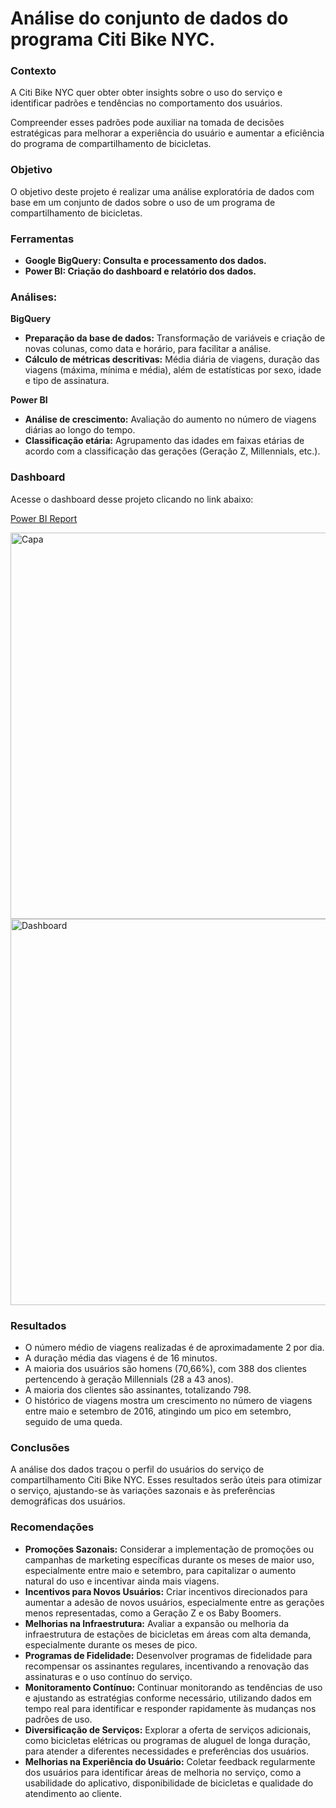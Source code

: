 # Análise do conjunto de dados do programa Citi Bike NYC.

### Contexto

A  Citi Bike NYC quer obter obter insights sobre o uso do serviço e identificar padrões e tendências no comportamento dos usuários.

Compreender esses padrões pode auxiliar na tomada de decisões estratégicas para melhorar a experiência do usuário e aumentar a eficiência do programa de compartilhamento de bicicletas.

### Objetivo

O objetivo deste projeto é realizar uma análise exploratória de dados com base em um conjunto de dados sobre o uso de um programa de compartilhamento de bicicletas. 

### Ferramentas

- **Google BigQuery: Consulta e processamento dos dados.**
- **Power BI: Criação do dashboard e relatório dos dados.**

### **Análises:**

**BigQuery**

- **Preparação da base de dados:** Transformação de variáveis e criação de novas colunas, como data e horário, para facilitar a análise.
- **Cálculo de métricas descritivas:** Média diária de viagens, duração das viagens (máxima, mínima e média), além de estatísticas por sexo, idade e tipo de assinatura.

**Power BI**

- **Análise de crescimento:** Avaliação do aumento no número de viagens diárias ao longo do tempo.
- **Classificação etária:** Agrupamento das idades em faixas etárias de acordo com a classificação das gerações (Geração Z, Millennials, etc.).

### Dashboard

Acesse o dashboard desse projeto clicando no link abaixo:

[Power BI Report](https://app.powerbi.com/view?r=eyJrIjoiYjMyMWJhNWMtMmEwNy00MWQyLWE0MGYtMzQxOTZmN2JjYzI4IiwidCI6ImUwZjY3ODE5LTJmNmYtNDg0Mi1hZjVlLTA5ZjI4Y2U4N2U0NyJ9&pageName=97bb87652afe04456c88)

<img width="618" alt="Capa" src="https://github.com/annesantos1990/cicloviajes_project/assets/166059836/d92208b8-f73b-41cd-b067-8e7dcea7464a">
<img width="618" alt="Dashboard" src="https://github.com/annesantos1990/cicloviajes_project/assets/166059836/ca908e38-6170-4787-8c43-fbf584340a7a">


### Resultados

- O número médio de viagens realizadas é de aproximadamente 2 por dia.
- A duração média das viagens é de 16 minutos.
- A maioria dos usuários são homens (70,66%), com 388 dos clientes pertencendo à geração Millennials (28 a 43 anos).
- A maioria dos clientes são assinantes, totalizando 798.
- O histórico de viagens mostra um crescimento no número de viagens entre maio e setembro de 2016, atingindo um pico em setembro, seguido de uma queda.

### Conclusões

A análise dos dados traçou o perfil do usuários do serviço de compartilhamento Citi Bike NYC. Esses resultados serão úteis para otimizar o serviço, ajustando-se às variações sazonais e às preferências demográficas dos usuários. 

### Recomendações

- **Promoções Sazonais:** Considerar a implementação de promoções ou campanhas de marketing específicas durante os meses de maior uso, especialmente entre maio e setembro, para capitalizar o aumento natural do uso e incentivar ainda mais viagens.
- **Incentivos para Novos Usuários:** Criar incentivos direcionados para aumentar a adesão de novos usuários, especialmente entre as gerações menos representadas, como a Geração Z e os Baby Boomers.
- **Melhorias na Infraestrutura:** Avaliar a expansão ou melhoria da infraestrutura de estações de bicicletas em áreas com alta demanda, especialmente durante os meses de pico.
- **Programas de Fidelidade:** Desenvolver programas de fidelidade para recompensar os assinantes regulares, incentivando a renovação das assinaturas e o uso contínuo do serviço.
- **Monitoramento Contínuo:** Continuar monitorando as tendências de uso e ajustando as estratégias conforme necessário, utilizando dados em tempo real para identificar e responder rapidamente às mudanças nos padrões de uso.
- **Diversificação de Serviços:** Explorar a oferta de serviços adicionais, como bicicletas elétricas ou programas de aluguel de longa duração, para atender a diferentes necessidades e preferências dos usuários.
- **Melhorias na Experiência do Usuário:** Coletar feedback regularmente dos usuários para identificar áreas de melhoria no serviço, como a usabilidade do aplicativo, disponibilidade de bicicletas e qualidade do atendimento ao cliente.
